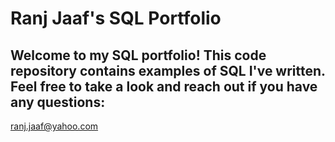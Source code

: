 # Ranj Jaaf's SQL Portfolio

## Welcome to my SQL portfolio! This code repository contains examples of SQL I've written. Feel free to take a look and reach out if you have any questions:
ranj.jaaf@yahoo.com
